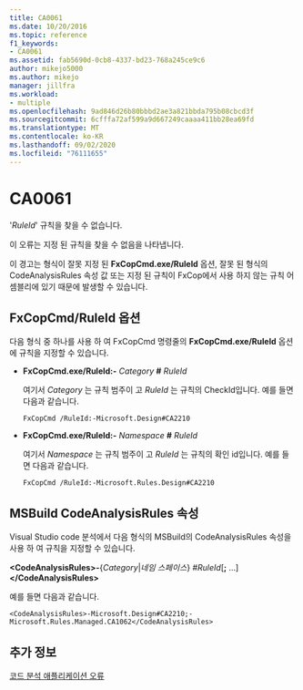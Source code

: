 ```yaml
---
title: CA0061
ms.date: 10/20/2016
ms.topic: reference
f1_keywords:
- CA0061
ms.assetid: fab5690d-0cb8-4337-bd23-768a245ce9c6
author: mikejo5000
ms.author: mikejo
manager: jillfra
ms.workload:
- multiple
ms.openlocfilehash: 9ad846d26b80bbbd2ae3a821bbda795b08cbcd3f
ms.sourcegitcommit: 6cfffa72af599a9d667249caaaa411bb28ea69fd
ms.translationtype: MT
ms.contentlocale: ko-KR
ms.lasthandoff: 09/02/2020
ms.locfileid: "76111655"
---
```

# <a name="ca0061"></a>CA0061
'*RuleId*' 규칙을 찾을 수 없습니다.

이 오류는 지정 된 규칙을 찾을 수 없음을 나타냅니다.

이 경고는 형식이 잘못 지정 된 **FxCopCmd.exe/RuleId** 옵션, 잘못 된 형식의 CodeAnalysisRules 속성 값 또는 지정 된 규칙이 FxCop에서 사용 하지 않는 규칙 어셈블리에 있기 때문에 발생할 수 있습니다.

## <a name="fxcopcmd-ruleid-option"></a>FxCopCmd/RuleId 옵션
다음 형식 중 하나를 사용 하 여 FxCopCmd 명령줄의 **FxCopCmd.exe/RuleId** 옵션에 규칙을 지정할 수 있습니다.

- **FxCopCmd.exe/RuleId:-** *Category* **#** *RuleId*

     여기서 *Category* 는 규칙 범주이 고 *RuleId* 는 규칙의 CheckId입니다. 예를 들면 다음과 같습니다.

    ```
    FxCopCmd /RuleId:-Microsoft.Design#CA2210
    ```

- **FxCopCmd.exe/RuleId:-** *Namespace* **#** *RuleId*

     여기서 *Namespace* 는 규칙 범주이 고 *RuleId* 는 규칙의 확인 id입니다. 예를 들면 다음과 같습니다.

    ```
    FxCopCmd /RuleId:-Microsoft.Rules.Design#CA2210
    ```

## <a name="msbuild-codeanalysisrules-property"></a>MSBuild CodeAnalysisRules 속성
Visual Studio code 분석에서 다음 형식의 MSBuild의 CodeAnalysisRules 속성을 사용 하 여 규칙을 지정할 수 있습니다.

**\<CodeAnalysisRules>-**{*Category*&#124;*네임 스페이스*} #*RuleId*[**;** ...]**\</CodeAnalysisRules>**

예를 들면 다음과 같습니다.

```
<CodeAnalysisRules>-Microsoft.Design#CA2210;-Microsoft.Rules.Managed.CA1062</CodeAnalysisRules>
```

## <a name="see-also"></a>추가 정보
[코드 분석 애플리케이션 오류](../code-quality/code-analysis-application-errors.md)

